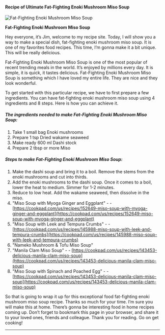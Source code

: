             

#### Recipe of Ultimate Fat-Fighting Enoki Mushroom Miso Soup

![Fat-Fighting Enoki Mushroom Miso Soup](https://img-global.cpcdn.com/recipes/5245500056928256/751x532cq70/fat-fighting-enoki-mushroom-miso-soup-recipe-main-photo.jpg)

**Fat-Fighting Enoki Mushroom Miso Soup**

Hey everyone, it’s Jim, welcome to my recipe site. Today, I will show you a way to make a special dish, fat-fighting enoki mushroom miso soup. It is one of my favorites food recipes. This time, I’m gonna make it a bit unique. This will be really delicious.

Fat-Fighting Enoki Mushroom Miso Soup is one of the most popular of recent trending meals in the world. It’s enjoyed by millions every day. It is simple, it is quick, it tastes delicious. Fat-Fighting Enoki Mushroom Miso Soup is something which I have loved my entire life. They are nice and they look wonderful.

To get started with this particular recipe, we have to first prepare a few ingredients. You can have fat-fighting enoki mushroom miso soup using 4 ingredients and 8 steps. Here is how you can achieve it.

##### The ingredients needed to make Fat-Fighting Enoki Mushroom Miso Soup:

1.  Take 1 small bag Enoki mushrooms
2.  Prepare 1 tsp Dried wakame seaweed
3.  Make ready 600 ml Dashi stock
4.  Prepare 2 tbsp or more Miso

##### Steps to make Fat-Fighting Enoki Mushroom Miso Soup:

1.  Make the dashi soup and bring it to a boil. Remove the stems from the enoki mushrooms and cut into thirds.
2.  Add the enoki mushrooms to the dashi soup. Once it comes to a boil, lower the heat to medium. Simmer for 1-2 minutes.
3.  Reduce to low heat. Add the wakame seaweed, then dissolve in the miso.
4.  "Miso Soup with Myoga Ginger and Eggplant" - - [https://cookpad.com/us/recipes/152649-miso-soup-with-myoga-ginger-and-eggplant](https://cookpad.com/us/recipes/152649-miso-soup-with-myoga-ginger-and-eggplant)
5.  "Miso Soup with Leek and Tempura Crumbs" - - [https://cookpad.com/us/recipes/145988-miso-soup-with-leek-and-tempura-crumbs](https://cookpad.com/us/recipes/145988-miso-soup-with-leek-and-tempura-crumbs)
6.  "Nameko Mushroom & Tofu Miso Soup"
7.  "Manila Clam Miso Soup" - - [https://cookpad.com/us/recipes/143453-delicious-manila-clam-miso-soup](https://cookpad.com/us/recipes/143453-delicious-manila-clam-miso-soup)
8.  "Miso Soup with Spinach and Poached Egg" - - [https://cookpad.com/us/recipes/143453-delicious-manila-clam-miso-soup](https://cookpad.com/us/recipes/143453-delicious-manila-clam-miso-soup)

So that is going to wrap it up for this exceptional food fat-fighting enoki mushroom miso soup recipe. Thanks so much for your time. I’m sure you will make this at home. There’s gonna be interesting food in home recipes coming up. Don’t forget to bookmark this page in your browser, and share it to your loved ones, friends and colleague. Thank you for reading. Go on get cooking!

* * *